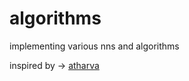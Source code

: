 # algorithms

implementing various nns and algorithms

inspired by -> [atharva](https://github.com/vovw/algorithms)
